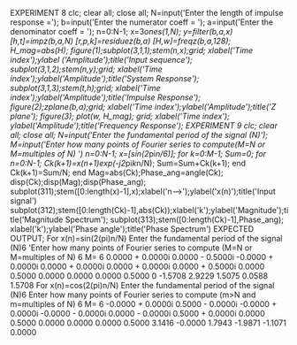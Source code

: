 EXPERIMENT 8
clc; clear all; close all;
N=input('Enter the length of impulse response =');
b=input('Enter the numerator coeff = ');
a=input('Enter the denominator coeff = ');
n=0:N-1;
x=3*ones(1,N);
y=filter(b,a,x)
[h,t]=impz(b,a,N)
[r,p,k]=residuez(b,a)
[H,w]=freqz(b,a,128);
H_mag=abs(H);
figure(1);subplot(3,1,1);stem(n,x);grid;
xlabel('Time index');ylabel ('Amplitude');title('Input sequence'); subplot(3,1,2);stem(n,y);grid;
xlabel('Time index');ylabel('Amplitude');title('System Response'); subplot(3,1,3);stem(t,h);grid;
xlabel('Time index');ylabel('Amplitude');title('Impulse Response'); figure(2);zplane(b,a);grid;
xlabel('Time index');ylabel('Amplitude');title('Z plane');
figure(3); plot(w, H_mag); grid;
xlabel('Time index'); ylabel('Amplitude');title('Frequency Response');
EXPERIMENT 9
clc; clear all; close all;
N=input('Enter the fundamental period of the signal (N)');
M=input('Enter how many points of Fourier series to compute(M=N or M=multiples of N) ') n=0:N-1;
x=[sin(2*pi*n/6)];
for k=0:M-1;
Sum=0;
for n=0:N-1; Ck(k+1)=x(n+1)*exp(-j*2*pi*k*n/N); Sum=Sum+Ck(k+1);
end
Ck(k+1)=Sum/N; end
Mag=abs(Ck);Phase_ang=angle(Ck);
disp(Ck);disp(Mag);disp(Phase_ang); subplot(311);stem([0:length(x)-1],x);xlabel('n-->');ylabel('x(n)');title('Input signal') subplot(312);stem([0:length(Ck)-1],abs(Ck));xlabel('k');ylabel('Magnitude');title('Magnitude Spectrum');
subplot(313);stem([0:length(Ck)-1],Phase_ang); xlabel('k');ylabel('Phase angle');title('Phase Spectrum')
EXPECTED OUTPUT;
For x(n)=sin(2(pi)n/N)
Enter the fundamental period of the signal (N)6
'Enter how many points of Fourier series to compute (M=N or M=multiples of N) 6
M= 6
0.0000 + 0.0000i 0.0000 - 0.5000i -0.0000 + 0.0000i 0.0000 + 0.0000i 0.0000 + 0.0000i 0.0000 + 0.5000i
0.0000 0.5000 0.0000 0.0000 0.0000 0.5000
0 -1.5708 2.9229 1.5075 0.0588 1.5708
For x(n)=cos(2(pi)n/N)
Enter the fundamental period of the signal (N)6
Enter how many points of Fourier series to compute (m>N and m=multiples of N) 6
M= 6
-0.0000 + 0.0000i 0.5000 - 0.0000i -0.0000 + 0.0000i -0.0000 - 0.0000i 0.0000 - 0.0000i 0.5000 + 0.0000i
0.0000 0.5000 0.0000 0.0000 0.0000 0.5000
3.1416 -0.0000 1.7943 -1.9871 -1.1071 0.0000
